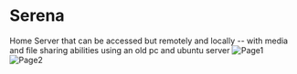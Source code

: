 # Serena
Home Server that can be accessed but remotely and locally -- with media and file sharing abilities using an old pc and ubuntu server 
![Page1](https://github.com/phenomenon0/Serena/assets/66181395/a82a2bf6-3ab4-4ea1-8d95-8d7798f43974)
![Page2](https://github.com/phenomenon0/Serena/assets/66181395/3919cade-a10d-4f82-bd77-a50b1c4cb7f2)
